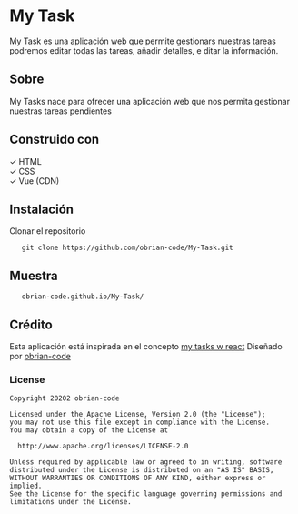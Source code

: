 # My Task
My Task es una aplicación web que permite gestionars nuestras tareas podremos editar todas las tareas, añadir detalles, e
ditar la información. 

## Sobre
My Tasks nace para ofrecer una aplicación web que nos permita gestionar nuestras tareas pendientes


## Construido con


✓ HTML<br>
✓ CSS<br>
✓ Vue (CDN)<br>

## Instalación

Clonar el repositorio   
    
 ```
    git clone https://github.com/obrian-code/My-Task.git
 ```

## Muestra   

 ```
    obrian-code.github.io/My-Task/ 
 ```
 
## Crédito
Esta aplicación está inspirada en el concepto <a href="https://github.com/brunocout/my-tasks-w-react">my tasks w react</a>  Diseñado por <a href="https://github.com/obrian-code">obrian-code </a>


### License

 ```
Copyright 20202 obrian-code

Licensed under the Apache License, Version 2.0 (the "License");
you may not use this file except in compliance with the License.
You may obtain a copy of the License at

   http://www.apache.org/licenses/LICENSE-2.0

Unless required by applicable law or agreed to in writing, software
distributed under the License is distributed on an "AS IS" BASIS,
WITHOUT WARRANTIES OR CONDITIONS OF ANY KIND, either express or implied.
See the License for the specific language governing permissions and
limitations under the License.
 ```
